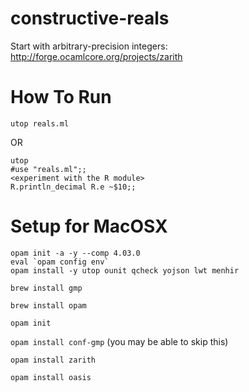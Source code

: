 # constructive-reals

Start with arbitrary-precision integers: http://forge.ocamlcore.org/projects/zarith

How To Run
==========

    utop reals.ml

OR

    utop
    #use "reals.ml";;
    <experiment with the R module>
    R.println_decimal R.e ~$10;;

Setup for MacOSX
================

    opam init -a -y --comp 4.03.0
    eval `opam config env`
    opam install -y utop ounit qcheck yojson lwt menhir

```brew install gmp```

```brew install opam```

```opam init```

```opam install conf-gmp``` (you may be able to skip this)

```opam install zarith```

```opam install oasis```